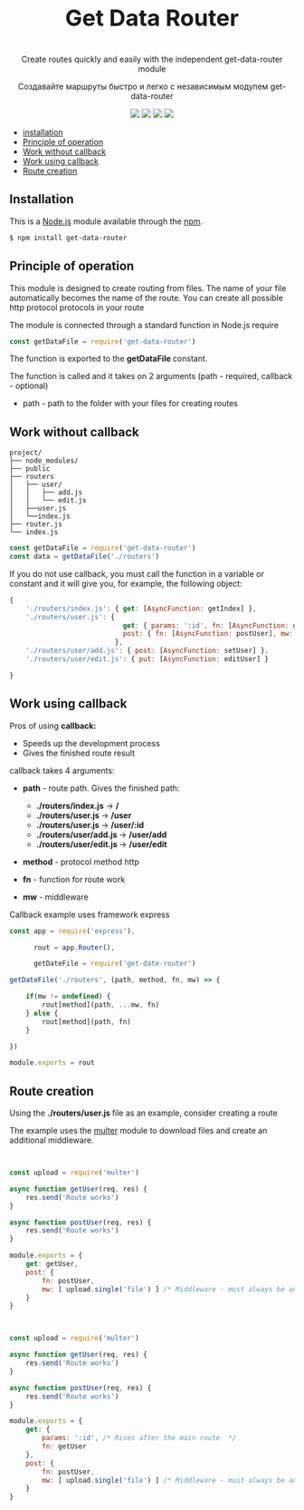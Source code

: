 <p align="center" style="font-size: 40px; font-weight: bold">Get Data Router</p>

<p align="center">Create routes quickly and easily with the independent get-data-router module</p>
<p align="center">Создавайте маршруты быстро и легко с независимым модулем get-data-router</p>
<p align="center">
    <img src="https://img.shields.io/badge/node-%3E%3D10-green">
    <img src="https://img.shields.io/badge/code%20size-12.4%20kB-blue">
    <img src="https://img.shields.io/badge/v-1.0.6-red">
    <img src="https://img.shields.io/badge/easy-routes-orange">
    
</p>


- [installation](#installation)
- [Principle of operation](#principle-of-operation)
- [Work without callback](#Work-without-callback)
- [Work using callback](#work-using-callback)
- [Route creation](#route-creation)

## Installation
This is a [Node.js](https://nodejs.org/en/) module available through the
[npm](https://www.npmjs.com/).
```bash
$ npm install get-data-router
```
## Principle of operation


This module is designed to create routing from files. The name of your file automatically becomes the name of the route. You can create all possible http protocol protocols in your route

The module is connected through a standard function in Node.js require

```js
const getDataFile = require('get-data-router')
```
<p> The function is exported to the <b> getDataFile </b> constant. </p>

The function is called and it takes on 2 arguments (path - required, callback - optional)

* path - path to the folder with your files for creating routes


## Work without callback

```text
project/
├── node_modules/
├── public
├── routers
│   ├── user/
│   │   ├── add.js
│   │   └── edit.js
│   ├──user.js
│   └──index.js
├── router.js
└── index.js
```
```js
const getDataFile = require('get-data-router')
const data = getDataFile('./routers')
```
If you do not use callback, you must call the function in a variable or constant and it will give you, for example, the following object:

```js
{
    './routers/index.js': { get: [AsyncFunction: getIndex] },
    './routers/user.js': { 
                            get: { params: ':id', fn: [AsyncFunction: getUser] }, 
                            post: { fn: [AsyncFunction: postUser], mw: [ [Function: multerMiddleware] ] }  
                          },
    './routers/user/add.js': { post: [AsyncFunction: setUser] },
    './routers/user/edit.js': { put: [AsyncFunction: editUser] }

}
```
## Work using callback

Pros of using <b> callback: </b>
* Speeds up the development process 
* Gives the finished route result


callback takes 4 arguments:
* <b>path</b> - route path. Gives the finished path:
    *  <b>./routers/index.js</b>       -> <b>/</b>
    *  <b>./routers/user.js </b>       -> <b>/user</b>
    *  <b>./routers/user.js </b>       -> <b>/user/:id</b>
    *  <b>./routers/user/add.js </b>   -> <b>/user/add</b>
    *  <b>./routers/user/edit.js  </b> -> <b>/user/edit</b>

* <b>method</b> - protocol method http
* <b>fn</b> - function for route work
* <b>mw</b> - middleware

Callback example uses framework express

```js
const app = require('express'),

      rout = app.Router(),

      getDateFile = require('get-date-router')

getDateFile('./routers', (path, method, fn, mw) => {

    if(mw != undefined) {
        rout[method](path, ...mw, fn)
    } else {
        rout[method](path, fn)
    }

})

module.exports = rout
```
## Route creation

Using the <b> ./routers/user.js </b> file as an example, consider creating a route

The example uses the [multer](https://www.npmjs.com/package/multer) module to download files and create an additional middleware.
```js


const upload = require('multer')

async function getUser(req, res) {
    res.send('Route works')
}

async function postUser(req, res) {
    res.send('Route works')
}

module.exports = {
    get: getUser,
    post: {
        fn: postUser,
        mw: [ upload.single('file') ] /* Middleware - must always be an array */
    }
}
```
```js


const upload = require('multer')

async function getUser(req, res) {
    res.send('Route works')
}

async function postUser(req, res) {
    res.send('Route works')
}

module.exports = {
    get: {
        params: ':id', /* Rises after the main route  */
        fn: getUser
    },
    post: {
        fn: postUser,
        mw: [ upload.single('file') ] /* Middleware - must always be an array */
    }
}
```